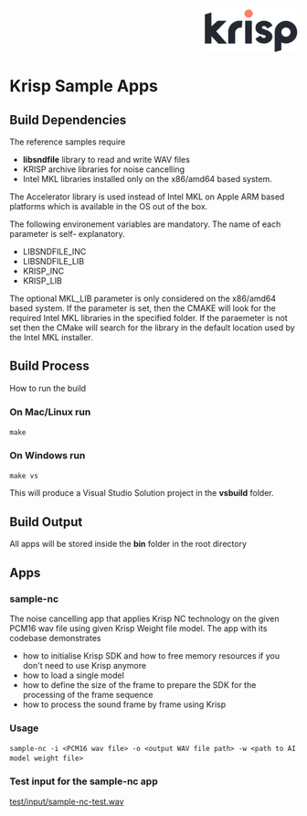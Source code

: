 <div align="right">
<img src="./Krisp.png" height="75px" />
</div>

# Krisp Sample Apps

## Build Dependencies
The reference samples require
* **libsndfile** library to read and write WAV files 
* KRISP archive libraries for noise cancelling
* Intel MKL libraries installed only on the x86/amd64 based system.

The Accelerator library is used instead of Intel MKL on Apple ARM based platforms which is available in the OS out of the box.

The following environement variables are mandatory. The name of each parameter is self- explanatory.
* LIBSNDFILE_INC
* LIBSNDFILE_LIB
* KRISP_INC
* KRISP_LIB

The optional MKL_LIB parameter is only considered on the x86/amd64 based system. If the parameter is set, then the CMAKE will look for the required Intel MKL libraries in the specified folder. If the paraemeter is not set then the CMake will search for the library in the default location used by the Intel MKL installer. 

## Build Process

How to run the build

### On Mac/Linux run
```make```

### On Windows run
```make vs```

This will produce a Visual Studio Solution project in the **vsbuild** folder.

## Build Output
All apps will be stored inside the **bin** folder in the root directory

## Apps
### sample-nc  
The noise cancelling app that applies Krisp NC technology on the given PCM16 wav file using given Krisp Weight file model. The app with its codebase demonstrates 
* how to initialise Krisp SDK and how to free memory resources if you don't need to use Krisp anymore 
* how to load a single model
* how to define the size of the frame to prepare the SDK for the processing of the frame sequence
* how to process the sound frame by frame using Krisp

### Usage
```sample-nc -i <PCM16 wav file> -o <output WAV file path> -w <path to AI model weight file>```

### Test input for the sample-nc app
[test/input/sample-nc-test.wav](test/input/sample-nc-test.wav)

